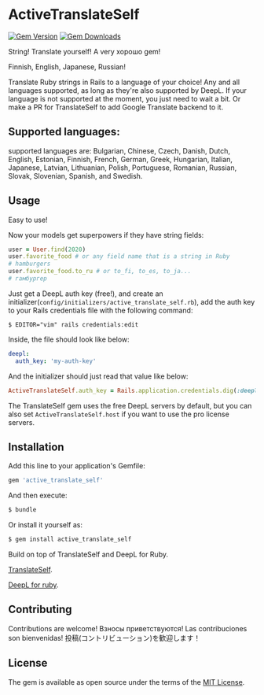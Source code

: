 # ActiveTranslateSelf

[![Gem Version](http://img.shields.io/gem/v/active_translate_self.svg)](https://rubygems.org/gems/active_translate_self)
[![Gem Downloads](https://img.shields.io/gem/dt/active_translate_self.svg)](https://rubygems.org/gems/active_translate_self)

String! Translate yourself! A very хорошо gem!

Finnish, English, Japanese, Russian! 

Translate Ruby strings in Rails to a language of your choice!
Any and all languages supported, as long as they're also supported by DeepL. If your language is not supported at the moment, you just need to wait a bit. Or make a PR for TranslateSelf to add Google Translate backend to it. 

## Supported languages:

supported languages are: Bulgarian, Chinese, Czech, Danish, Dutch, English, Estonian, Finnish, French, German, Greek, Hungarian, Italian, Japanese, Latvian, Lithuanian, Polish, Portuguese, Romanian, Russian, Slovak, Slovenian, Spanish, and Swedish.

## Usage
Easy to use! 

Now your models get superpowers if they have string fields:

```ruby
user = User.find(2020)
user.favorite_food # or any field name that is a string in Ruby
# hamburgers
user.favorite_food.to_ru # or to_fi, to_es, to_ja...
# гамбургер
```

Just get a DeepL auth key (free!), and create an initializer(`config/initializers/active_translate_self.rb`), add the auth key to your Rails credentials file with the following command:
```shell
$ EDITOR="vim" rails credentials:edit
```

Inside, the file should look like below:

```yml
deepl:
  auth_key: 'my-auth-key'
```

And the initializer should just read that value like below:

```ruby
ActiveTranslateSelf.auth_key = Rails.application.credentials.dig(:deepl, :auth_key)
```

The TranslateSelf gem uses the free DeepL servers by default, but you can also set 
`ActiveTranslateSelf.host` if you want to use the pro license servers. 

## Installation
Add this line to your application's Gemfile:

```ruby
gem 'active_translate_self'
```

And then execute:
```bash
$ bundle
```

Or install it yourself as:
```bash
$ gem install active_translate_self
```

Build on top of TranslateSelf and DeepL for Ruby. 

[TranslateSelf](https://github.com/sampokuokkanen/translate_self).

[DeepL for ruby](https://github.com/wikiti/deepl-rb).


## Contributing
Contributions are welcome!
Взносы приветствуются! Las contribuciones son bienvenidas! 投稿(コントリビューション)を歓迎します！

## License
The gem is available as open source under the terms of the [MIT License](https://opensource.org/licenses/MIT).
